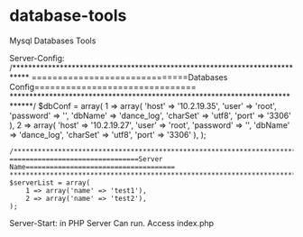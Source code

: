 # database-tools
Mysql Databases Tools 

Server-Config: 
	/****************************************************************************
	==============================Databases Config===============================
	*****************************************************************************/
	$dbConf = array(
	    1 => array(
	        'host' => '10.2.19.35',
	        'user' => 'root',
	        'password' => '',
	        'dbName' => 'dance_log',
	        'charSet' => 'utf8',
	        'port' => '3306'
	    ),
	    2 => array(
	        'host' => '10.2.19.27',
	        'user' => 'root',
	        'password' => '',
	        'dbName' => 'dance_log',
	        'charSet' => 'utf8',
	        'port' => '3306'
	    ),
	);


	/*******************************************************************************
	================================Server Name=====================================
	********************************************************************************/
	$serverList = array(
	    1 => array('name' => 'test1'),
	    2 => array('name' => 'test2'),
	);

Server-Start:
 	in PHP Server Can run.
 	Access index.php		
